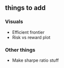 ## things to add
### Visuals
- Efficient frontier
- Risk vs reward plot
### Other things
- Make sharpe ratio stuff